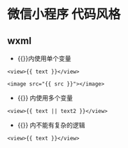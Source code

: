 # 微信小程序 代码风格

## wxml

- {{}}内使用单个变量

`<view>{{ text }}</view>`

`<image src="{{ src }}"></image>`

- {{}} 内使用多个变量

`<view>{{ text || text2 }}</view>`

- {{}} 内不能有复杂的逻辑

`<view>{{ text }}</view>`
